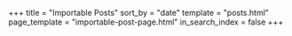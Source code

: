 +++
title = "Importable Posts"
sort_by = "date"
template = "posts.html"
page_template = "importable-post-page.html"
in_search_index = false
+++
